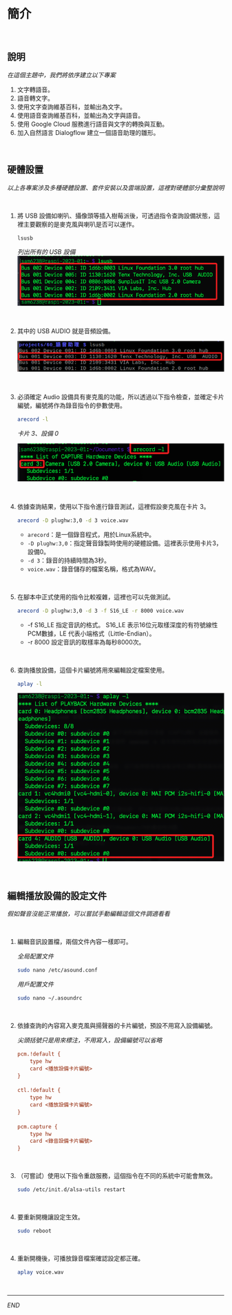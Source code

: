 # 簡介

<br>

## 說明

_在這個主題中，我們將依序建立以下專案_

1. 文字轉語音。
2. 語音轉文字。
3. 使用文字查詢維基百科，並輸出為文字。
4. 使用語音查詢維基百科，並輸出為文字與語音。
5. 使用 Google Cloud 服務進行語音與文字的轉換與互動。
6. 加入自然語言 Dialogflow 建立一個語音助理的雛形。

<br>

## 硬體設置

_以上各專案涉及多種硬體設置、套件安裝以及雲端設置，這裡對硬體部分彙整說明_

<br>

1. 將 USB 設備如喇叭、攝像頭等插入樹莓派後，可透過指令查詢設備狀態，這裡主要觀察的是麥克風與喇叭是否可以運作。

   ```bash
   lsusb
   ```

   _列出所有的 USB 設備_
   ![img](images/img_30.png)

<br>

2. 其中的 USB AUDIO 就是音頻設備。

    ![](images/img_16.png)

<br>

3. 必須確定 Audio 設備具有麥克風的功能，所以透過以下指令檢查，並確定卡片編號，編號將作為錄音指令的參數使用。

   ```bash
   arecord -l
   ```

   _卡片 3、設備 0_

   ![img](images/img_01.png)

<br>

4. 依據查詢結果，使用以下指令進行錄音測試，這裡假設麥克風在卡片 3。

   ```bash
   arecord -D plughw:3,0 -d 3 voice.wav
   ```

   - `arecord`：是一個錄音程式，用於Linux系統中。
   - `-D plughw:3,0`：指定聲音錄製時使用的硬體設備。這裡表示使用卡片3，設備0。
   - `-d 3`：錄音的持續時間為3秒。
   - `voice.wav`：錄音儲存的檔案名稱，格式為WAV。

<br>

5. 在腳本中正式使用的指令比較複雜，這裡也可以先做測試。

   ```bash
   arecord -D plughw:3,0 -d 3 -f S16_LE -r 8000 voice.wav
   ```

   - -f S16_LE	指定音訊的格式。 S16_LE 表示16位元取樣深度的有符號線性PCM數據，LE 代表小端格式（Little-Endian）。
   - -r 8000	設定音訊的取樣率為每秒8000次。

<br>

6. 查詢播放設備，這個卡片編號將用來編輯設定檔案使用。

   ```bash
   aplay -l
   ```

   ![](images/img_31.png)

<br>

## 編輯播放設備的設定文件

_假如聲音沒能正常播放，可以嘗試手動編輯這個文件調適看看_

<br>

1. 編輯音訊設置檔，兩個文件內容一樣即可。
    
    _全局配置文件_
    ```bash
    sudo nano /etc/asound.conf
    ```
    
    _用戶配置文件_
    ```bash
    sudo nano ~/.asoundrc
    ```

<br>

2. 依據查詢的內容寫入麥克風與揚聲器的卡片編號，預設不用寫入設備編號。

    _尖頭括號只是用來標注，不用寫入，設備編號可以省略_


    ```ini
    pcm.!default {
        type hw 
        card <播放設備卡片編號> 
    }

    ctl.!default {
        type hw 
        card <播放設備卡片編號> 
    }

    pcm.capture {
        type hw
        card <錄音設備卡片編號>
    }
    ```

<br>

3. （可嘗試）使用以下指令重啟服務，這個指令在不同的系統中可能會無效。

    ```bash
    sudo /etc/init.d/alsa-utils restart
    ```

<br>

4. 要重新開機讓設定生效。

    ```bash
    sudo reboot
    ```

<br>

4. 重新開機後，可播放錄音檔案確認設定都正確。

    ```bash
    aplay voice.wav
    ```

<br>


---

_END_
